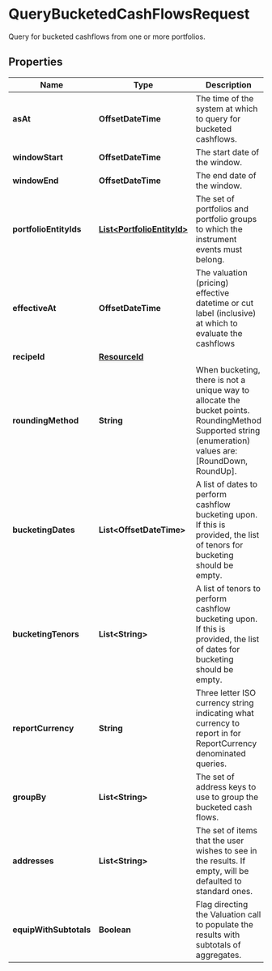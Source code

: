 

# QueryBucketedCashFlowsRequest

Query for bucketed cashflows from one or more portfolios.

## Properties

| Name | Type | Description | Notes |
|------------ | ------------- | ------------- | -------------|
|**asAt** | **OffsetDateTime** | The time of the system at which to query for bucketed cashflows. |  [optional] |
|**windowStart** | **OffsetDateTime** | The start date of the window. |  |
|**windowEnd** | **OffsetDateTime** | The end date of the window. |  |
|**portfolioEntityIds** | [**List&lt;PortfolioEntityId&gt;**](PortfolioEntityId.md) | The set of portfolios and portfolio groups to which the instrument events must belong. |  |
|**effectiveAt** | **OffsetDateTime** | The valuation (pricing) effective datetime or cut label (inclusive) at which to evaluate the cashflows |  |
|**recipeId** | [**ResourceId**](ResourceId.md) |  |  |
|**roundingMethod** | **String** | When bucketing, there is not a unique way to allocate the bucket points. RoundingMethod Supported string (enumeration) values are: [RoundDown, RoundUp]. |  |
|**bucketingDates** | **List&lt;OffsetDateTime&gt;** | A list of dates to perform cashflow bucketing upon. If this is provided, the list of tenors for bucketing should be empty. |  [optional] |
|**bucketingTenors** | **List&lt;String&gt;** | A list of tenors to perform cashflow bucketing upon. If this is provided, the list of dates for bucketing should be empty. |  [optional] |
|**reportCurrency** | **String** | Three letter ISO currency string indicating what currency to report in for ReportCurrency denominated queries. |  |
|**groupBy** | **List&lt;String&gt;** | The set of address keys to use to group the bucketed cash flows. |  [optional] |
|**addresses** | **List&lt;String&gt;** | The set of items that the user wishes to see in the results. If empty, will be defaulted to standard ones. |  [optional] |
|**equipWithSubtotals** | **Boolean** | Flag directing the Valuation call to populate the results with subtotals of aggregates. |  [optional] |



